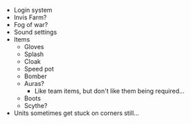 - Login system
- Invis Farm?
- Fog of war?
- Sound settings
- Items
  - Gloves
  - Splash
  - Cloak
  - Speed pot
  - Bomber
  - Auras?
    - Like team items, but don't like them being required...
  - Boots
  - Scythe?
- Units sometimes get stuck on corners still...

